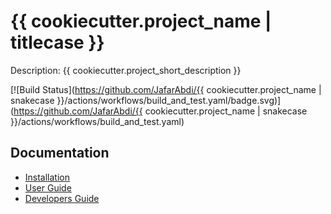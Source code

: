 # {{ cookiecutter.project_name | titlecase }}

Description: {{ cookiecutter.project_short_description }}


[![Build Status](https://github.com/JafarAbdi/{{ cookiecutter.project_name | snakecase }}/actions/workflows/build_and_test.yaml/badge.svg)](https://github.com/JafarAbdi/{{ cookiecutter.project_name | snakecase }}/actions/workflows/build_and_test.yaml)

## Documentation

- [Installation](doc/installation.md)
- [User Guide](doc/user.md)
- [Developers Guide](doc/developer.md)
